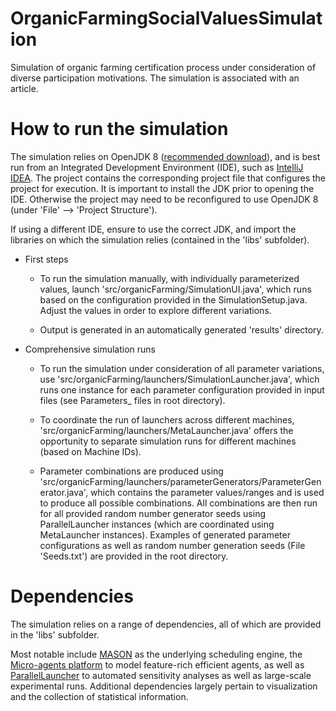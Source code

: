 # OrganicFarmingSocialValuesSimulation
Simulation of organic farming certification process under consideration of diverse participation motivations. The simulation is associated with an article.

# How to run the simulation

The simulation relies on OpenJDK 8 ([recommended download](https://adoptium.net/temurin/releases/?version=8)), and is best run from an Integrated Development Environment (IDE), such as [IntelliJ IDEA](https://www.jetbrains.com/idea/). The project contains the corresponding project file that configures the project for execution. It is important to install the JDK prior to opening the IDE. Otherwise the project may need to be reconfigured to use OpenJDK 8 (under 'File' --> 'Project Structure').

If using a different IDE, ensure to use the correct JDK, and import the libraries on which the simulation relies (contained in the 'libs' subfolder).

* First steps

  * To run the simulation manually, with individually parameterized values, launch 'src/organicFarming/SimulationUI.java', which runs based on the configuration provided in the SimulationSetup.java. Adjust the values in order to explore different variations.

  * Output is generated in an automatically generated 'results' directory.

* Comprehensive simulation runs

  * To run the simulation under consideration of all parameter variations, use 'src/organicFarming/launchers/SimulationLauncher.java', which runs one instance for each parameter configuration provided in input files (see Parameters_ files in root directory). 

  * To coordinate the run of launchers across different machines, 'src/organicFarming/launchers/MetaLauncher.java' offers the opportunity to separate simulation runs for different machines (based on Machine IDs).

  * Parameter combinations are produced using 'src/organicFarming/launchers/parameterGenerators/ParameterGenerator.java', which contains the parameter values/ranges and is used to produce all possible combinations. All combinations are then run for all provided random number generator seeds using ParallelLauncher instances (which are coordinated using MetaLauncher instances). Examples of generated parameter configurations as well as random number generation seeds (File 'Seeds.txt') are provided in the root directory.

# Dependencies

The simulation relies on a range of dependencies, all of which are provided in the 'libs' subfolder.

Most notable include [MASON](https://cs.gmu.edu/~eclab/projects/mason/) as the underlying scheduling engine, the [Micro-agents platform](https://github.com/micro-agents/micro-agents) to model feature-rich efficient agents, as well as [ParallelLauncher](https://github.com/chrfrantz/ParallelLauncher) to automated sensitivity analyses as well as large-scale experimental runs. Additional dependencies largely pertain to visualization and the collection of statistical information. 
